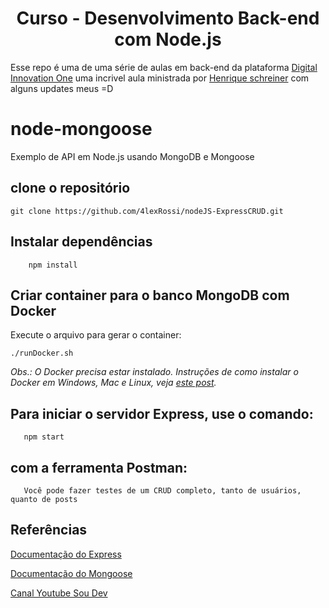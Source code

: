 <h1 align="center">Curso - Desenvolvimento Back-end com Node.js</h1>

Esse repo é uma de uma série de aulas em back-end da plataforma 
[Digital Innovation One](https://digitalinnovation.one/sign-up?ref=QFX2ZVP4RU)
uma incrivel aula ministrada por [Henrique schreiner](https://www.linkedin.com/in/henriqueschreiner/) com alguns updates meus =D


# node-mongoose
Exemplo de API em Node.js usando MongoDB e Mongoose

## clone o repositório 

`git clone https://github.com/4lexRossi/nodeJS-ExpressCRUD.git`

## Instalar dependências
```
    npm install
```

## Criar container para o banco MongoDB com Docker
Execute o arquivo para gerar o container:

```
./runDocker.sh
```
*Obs.: O Docker precisa estar instalado. Instruções de como instalar o Docker em Windows, Mac e Linux, veja [este post](https://blog.umbler.com/br/containers-102-primeiros-passos-para-realizar-a-instalacao/?a=7e8480pk).*

## Para iniciar o servidor Express, use o comando:

```
   npm start
```
## com a ferramenta Postman:
```
   Você pode fazer testes de um CRUD completo, tanto de usuários, quanto de posts
```

## Referências
[Documentação do Express](https://expressjs.com)

[Documentação do Mongoose](https://mongoosejs.com)

[Canal Youtube Sou Dev](https://www.youtube.com/channel/UCFxvsawe-DYiVnbyozJkH5w)
